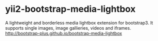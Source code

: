 # yii2-bootstrap-media-lightbox
A lightweight and borderless media lightbox extension for bootstrap3. It supports single images, image gallieries, videos and iframes. http://bootstrap-plus.github.io/bootstrap-media-lightbox
